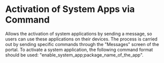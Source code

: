 # Activation of System Apps via Command

Allows the activation of system applications by sending a message, so users can use these applications on their devices. The process is carried out by sending specific commands through the "Messages" screen of the portal. To activate a system application, the following command format should be used: "enable\_system\_app;package\_name\_of\_the\_app".
